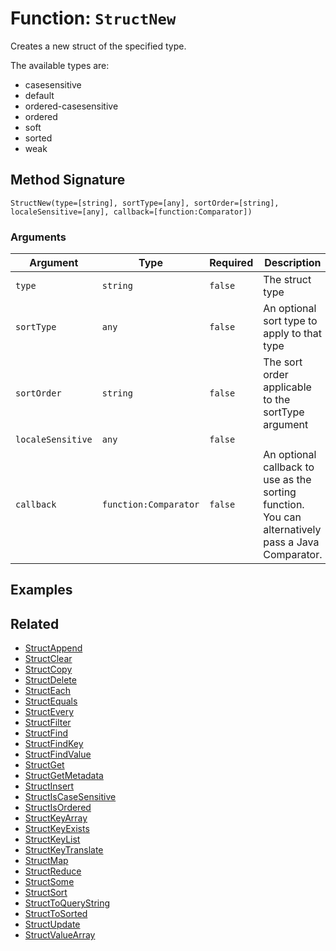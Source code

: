 [comment]: # (Note: This documentation is generated dynamically in the build process.  To modify the contents, change the javadoc on the _invoke method of the BIF class)

# Function: `StructNew`

Creates a new struct of the specified type.

The available types are:
 - casesensitive
 - default
 - ordered-casesensitive
 - ordered
 - soft
 - sorted
 - weak

## Method Signature

```
StructNew(type=[string], sortType=[any], sortOrder=[string], localeSensitive=[any], callback=[function:Comparator])
```

### Arguments


| Argument | Type | Required | Description | Default |
|----------|------|----------|-------------|---------|
| `type` | `string` | `false` | The struct type | `default` |
| `sortType` | `any` | `false` | An optional sort type to apply to that type |  |
| `sortOrder` | `string` | `false` | The sort order applicable to the sortType argument | `asc` |
| `localeSensitive` | `any` | `false` |  | `false` |
| `callback` | `function:Comparator` | `false` | An optional callback to use as the sorting function. You can alternatively pass a Java Comparator. |  |

## Examples



## Related

  * [StructAppend](./StructAppend.md)
  * [StructClear](./StructClear.md)
  * [StructCopy](./StructCopy.md)
  * [StructDelete](./StructDelete.md)
  * [StructEach](./StructEach.md)
  * [StructEquals](./StructEquals.md)
  * [StructEvery](./StructEvery.md)
  * [StructFilter](./StructFilter.md)
  * [StructFind](./StructFind.md)
  * [StructFindKey](./StructFindKey.md)
  * [StructFindValue](./StructFindValue.md)
  * [StructGet](./StructGet.md)
  * [StructGetMetadata](./StructGetMetadata.md)
  * [StructInsert](./StructInsert.md)
  * [StructIsCaseSensitive](./StructIsCaseSensitive.md)
  * [StructIsOrdered](./StructIsOrdered.md)
  * [StructKeyArray](./StructKeyArray.md)
  * [StructKeyExists](./StructKeyExists.md)
  * [StructKeyList](./StructKeyList.md)
  * [StructKeyTranslate](./StructKeyTranslate.md)
  * [StructMap](./StructMap.md)
  * [StructReduce](./StructReduce.md)
  * [StructSome](./StructSome.md)
  * [StructSort](./StructSort.md)
  * [StructToQueryString](./StructToQueryString.md)
  * [StructToSorted](./StructToSorted.md)
  * [StructUpdate](./StructUpdate.md)
  * [StructValueArray](./StructValueArray.md)
